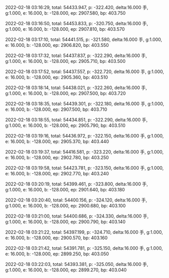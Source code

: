 2022-02-18 03:16:29, total: 54433.947, p: -322.420, delta:16.000 手, g:1.000, e: 16.000, b: -128.000, ep: 2907.580, bp: 403.750

2022-02-18 03:16:50, total: 54453.833, p: -320.750, delta:16.000 手, g:1.000, e: 16.000, b: -128.000, ep: 2907.810, bp: 403.570

2022-02-18 03:17:10, total: 54441.515, p: -321.580, delta:16.000 手, g:1.000, e: 16.000, b: -128.000, ep: 2906.820, bp: 403.550

2022-02-18 03:17:32, total: 54437.837, p: -322.290, delta:16.000 手, g:1.000, e: 16.000, b: -128.000, ep: 2905.710, bp: 403.500

2022-02-18 03:17:52, total: 54437.557, p: -322.720, delta:16.000 手, g:1.000, e: 16.000, b: -128.000, ep: 2905.360, bp: 403.510

2022-02-18 03:18:14, total: 54438.021, p: -322.260, delta:16.000 手, g:1.000, e: 16.000, b: -128.000, ep: 2907.500, bp: 403.720

2022-02-18 03:18:35, total: 54439.301, p: -322.180, delta:16.000 手, g:1.000, e: 16.000, b: -128.000, ep: 2907.500, bp: 403.710

2022-02-18 03:18:55, total: 54434.851, p: -322.290, delta:16.000 手, g:1.000, e: 16.000, b: -128.000, ep: 2905.790, bp: 403.510

2022-02-18 03:19:16, total: 54436.972, p: -322.150, delta:16.000 手, g:1.000, e: 16.000, b: -128.000, ep: 2905.370, bp: 403.440

2022-02-18 03:19:37, total: 54416.581, p: -323.220, delta:16.000 手, g:1.000, e: 16.000, b: -128.000, ep: 2902.780, bp: 403.250

2022-02-18 03:19:58, total: 54423.781, p: -323.150, delta:16.000 手, g:1.000, e: 16.000, b: -128.000, ep: 2902.770, bp: 403.240

2022-02-18 03:20:19, total: 54399.461, p: -323.800, delta:16.000 手, g:1.000, e: 16.000, b: -128.000, ep: 2901.640, bp: 403.180

2022-02-18 03:20:40, total: 54400.156, p: -324.120, delta:16.000 手, g:1.000, e: 16.000, b: -128.000, ep: 2900.680, bp: 403.100

2022-02-18 03:21:00, total: 54400.686, p: -324.330, delta:16.000 手, g:1.000, e: 16.000, b: -128.000, ep: 2900.790, bp: 403.140

2022-02-18 03:21:22, total: 54397.199, p: -324.710, delta:16.000 手, g:1.000, e: 16.000, b: -128.000, ep: 2900.570, bp: 403.160

2022-02-18 03:21:42, total: 54391.781, p: -325.150, delta:16.000 手, g:1.000, e: 16.000, b: -128.000, ep: 2899.250, bp: 403.050

2022-02-18 03:22:03, total: 54393.381, p: -325.050, delta:16.000 手, g:1.000, e: 16.000, b: -128.000, ep: 2899.270, bp: 403.040